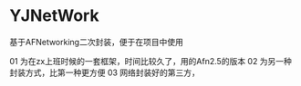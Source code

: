 # YJNetWork
基于AFNetworking二次封装，便于在项目中使用

01 为在zx上班时候的一套框架，时间比较久了，用的Afn2.5的版本
02 为另一种封装方式，比第一种更方便
03 网络封装好的第三方，
